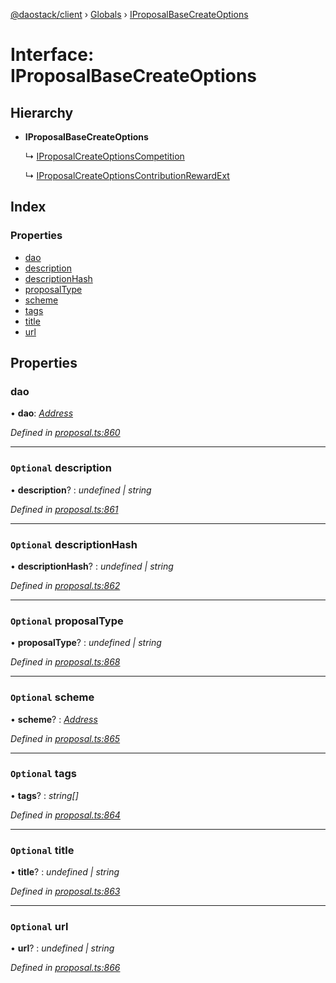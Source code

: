 [@daostack/client](../README.md) › [Globals](../globals.md) › [IProposalBaseCreateOptions](iproposalbasecreateoptions.md)

# Interface: IProposalBaseCreateOptions

## Hierarchy

* **IProposalBaseCreateOptions**

  ↳ [IProposalCreateOptionsCompetition](iproposalcreateoptionscompetition.md)

  ↳ [IProposalCreateOptionsContributionRewardExt](iproposalcreateoptionscontributionrewardext.md)

## Index

### Properties

* [dao](iproposalbasecreateoptions.md#dao)
* [description](iproposalbasecreateoptions.md#optional-description)
* [descriptionHash](iproposalbasecreateoptions.md#optional-descriptionhash)
* [proposalType](iproposalbasecreateoptions.md#optional-proposaltype)
* [scheme](iproposalbasecreateoptions.md#optional-scheme)
* [tags](iproposalbasecreateoptions.md#optional-tags)
* [title](iproposalbasecreateoptions.md#optional-title)
* [url](iproposalbasecreateoptions.md#optional-url)

## Properties

###  dao

• **dao**: *[Address](../globals.md#address)*

*Defined in [proposal.ts:860](https://github.com/daostack/client/blob/7361fcc/src/proposal.ts#L860)*

___

### `Optional` description

• **description**? : *undefined | string*

*Defined in [proposal.ts:861](https://github.com/daostack/client/blob/7361fcc/src/proposal.ts#L861)*

___

### `Optional` descriptionHash

• **descriptionHash**? : *undefined | string*

*Defined in [proposal.ts:862](https://github.com/daostack/client/blob/7361fcc/src/proposal.ts#L862)*

___

### `Optional` proposalType

• **proposalType**? : *undefined | string*

*Defined in [proposal.ts:868](https://github.com/daostack/client/blob/7361fcc/src/proposal.ts#L868)*

___

### `Optional` scheme

• **scheme**? : *[Address](../globals.md#address)*

*Defined in [proposal.ts:865](https://github.com/daostack/client/blob/7361fcc/src/proposal.ts#L865)*

___

### `Optional` tags

• **tags**? : *string[]*

*Defined in [proposal.ts:864](https://github.com/daostack/client/blob/7361fcc/src/proposal.ts#L864)*

___

### `Optional` title

• **title**? : *undefined | string*

*Defined in [proposal.ts:863](https://github.com/daostack/client/blob/7361fcc/src/proposal.ts#L863)*

___

### `Optional` url

• **url**? : *undefined | string*

*Defined in [proposal.ts:866](https://github.com/daostack/client/blob/7361fcc/src/proposal.ts#L866)*
